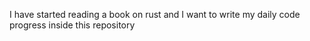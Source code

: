 I have started reading a book on rust and I want to write my daily code  progress inside this repository
